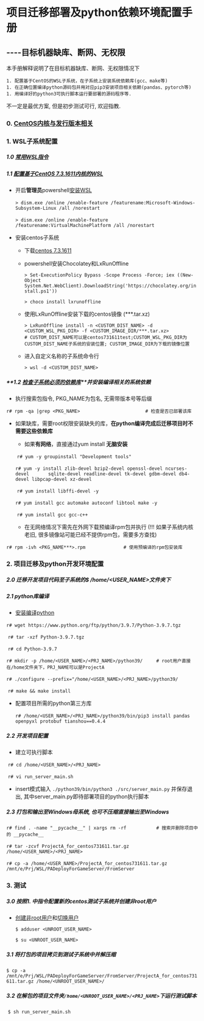 # 项目迁移部署及python依赖环境配置手册

## 									----目标机器缺库、断网、无权限



本手册解释说明了在目标机器缺库、断网、无权限情况下

	1. 配置基于CentOS的WSL子系统，在子系统上安装系统依赖库(gcc、make等)
	1. 在正确位置编译python源码包并用对应pip3安装项目相关依赖(pandas、pytorch等)
	1. 用编译好的python3可执行脚本运行要部署的源码程序等.

不一定是最优方案, 但是初步测试可行, 欢迎指教.



<!--其中 ' > ' 后指令在Windows Power Shell下执行; ' r# ' 后指令在root权限下执行; ' $ ' 在非root权限下执行.-->



### 0. [CentOS内核与发行版本相关](https://blog.csdn.net/zhaihaibo168/article/details/102673669)



### 1. WSL子系统配置

##### **1.0 [常用WSL指令](https://docs.microsoft.com/zh-cn/windows/wsl/basic-commands)**

##### **1.1 [配置基于CentOS 7.3.1611内核的WSL](https://www.jianshu.com/p/0900a5c0037f)**

- 开启**管理员**powershell[安装WSL](https://docs.microsoft.com/zh-cn/windows/wsl/install-manual)

  ​		`> dism.exe /online /enable-feature /featurename:Microsoft-Windows-Subsystem-Linux /all /norestart`

  ​		`> dism.exe /online /enable-feature /featurename:VirtualMachinePlatform /all /norestart`

  

- 安装centos子系统

  - 下载[centos 7.3.1611](https://github.com/CentOS/sig-cloud-instance-images/tree/CentOS-7.3.1611)

  - powershell安装Chocolatey和LxRunOffline 

    `> Set-ExecutionPolicy Bypass -Scope Process -Force; iex ((New-Object System.Net.WebClient).DownloadString('https://chocolatey.org/install.ps1'))`

    `> choco install lxrunoffline`

  - 使用LxRunOffline安装下载的centos镜像 (***.tar.xz) 

    `> LxRunOffline install -n <CUSTOM_DIST_NAME> -d <CUSTOM_WSL_PKG_DIR> -f <CUSTOM_IMAGE_DIR/***.tar.xz>				# CUSTOM_DIST_NAME可以是centos731611test;CUSTOM_WSL_PKG_DIR为CUSTOM_DIST_NAME子系统的安装位置; CUSTOM_IMAGE_DIR为下载的镜像位置`

  - 进入自定义名称的子系统命令行

    `> wsl -d <CUSTOM_DIST_NAME>`

##### **1.2 [检查子系统必须的依赖库](https://blog.csdn.net/qq_32656561/article/details/107528126)**并安装编译相关的系统依赖

- 执行搜索包指令, PKG_NAME为包名, 无需带版本号等后缀

​	 	`r# rpm -qa |grep <PKG_NAME>						# 检查是否已部署该库`



- 如果缺库，需要root权限安装缺失的库，**在python编译完成后迁移项目时不需要这些依赖库**

  - 如果**有网络**，直接通过yum install **无脑安装**

  ​		`r# yum -y groupinstall "Development tools"`

  ​		`r# yum -y install zlib-devel bzip2-devel openssl-devel ncurses-devel 		sqlite-devel readline-devel tk-devel gdbm-devel db4-devel libpcap-devel xz-devel`

  ​		`r# yum install libffi-devel -y`

  ​		`r# yum install gcc automake autoconf libtool make -y`

  ​		`r# yum install gcc gcc-c++`

  - 在无网络情况下需先在外网下载预编译rpm包并执行 (!!! 如果子系统内核老旧, 很多镜像站可能已经不提供rpm包，需要多方查找)

​				`r# rpm -ivh <PKG_NAME***>.rpm				# 使用预编译的rpm包安装库`



### 2. 项目迁移及python开发环境配置

<!--该部分root用户或非root用户均可-->

##### **2.0 迁移开发项目代码至子系统的$ /home/<USER_NAME>文件夹下**

##### **2.1 python库编译**

- [安装编译python](https://www.cnblogs.com/jimlau/p/12049808.html) 

​			`r# wget https://www.python.org/ftp/python/3.9.7/Python-3.9.7.tgz`

​			`r# tar -xzf Python-3.9.7.tgz`

​			`r# cd Python-3.9.7`

​			`r# mkdir -p /home/<USER_NAME>/<PRJ_NAME>/python39/		# root用户直接在/home文件夹下，PRJ_NAME可以是ProjectA`

​			`r# ./configure --prefix="/home/<USER_NAME>/<PRJ_NAME>/python39/`

​			`r# make && make install`



- 配置项目所需的python第三方库

  ​		`r# /home/<USER_NAME>/<PRJ_NAME>/python39/bin/pip3 install pandas openpyxl protobuf tianshou==0.4.4`


##### **2.2 开发项目配置**

- 建立可执行脚本

​			`r# cd /home/<USER_NAME>/<PRJ_NAME>`

​			`r# vi run_server_main.sh`



- insert模式输入 `./python39/bin/python3 ./src/server_main.py` 并保存退出, 其中server_main.py即待部署项目的python执行脚本

##### **2.3 打包和输出至Windows母系统, 也可不压缩直接输出至Windows**

​			`r# find . -name "__pycache__" | xargs rm -rf			# 搜索并删除项目中的 __pycache__`

​			`r# tar -zcvf ProjectA_for_centos731611.tar.gz /home/<USER_NAME>/<PRJ_NAME>`

​			`r# cp -a /home/<USER_NAME>/ProjectA_for_centos731611.tar.gz /mnt/e/Prj/WSL/PADeployForGameServer/FromServer`



### 3. 测试

##### **3.0 按照1. 中指令配置新的centos测试子系统并创建非root用户**

- [创建非root用户](https://blog.csdn.net/GJ454221763/article/details/113244458)和[切换用户](https://blog.csdn.net/qq_42003566/article/details/86064990)  

  `$ adduser <UNROOT_USER_NAME>`

  `$ su <UNROOT_USER_NAME>`

##### **3.1 将打包的项目拷贝到测试子系统中并解压缩**

​		`$ cp -a /mnt/e/Prj/WSL/PADeployForGameServer/FromServer/ProjectA_for_centos731611.tar.gz /home/<UNROOT_USER_NAME>/ `

##### **3.2 在解包的项目文件夹`/home/<UNROOT_USER_NAME>/<PRJ_NAME>`下运行测试脚本**

​		`$ sh run_server_main.sh`








